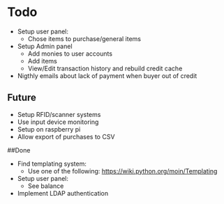 Todo
====

* Setup user panel:
  * Chose items to purchase/general items
* Setup Admin panel
  * Add monies to user accounts
  * Add items
  * View/Edit transaction history and rebuild credit cache
* Nigthly emails about lack of payment when buyer out of credit

## Future

* Setup RFID/scanner systems
* Use input device monitoring
* Setup on raspberry pi
* Allow export of purchases to CSV

##Done
* Find templating system:
  * Use one of the following: https://wiki.python.org/moin/Templating
* Setup user panel:
  * See balance
* Implement LDAP authentication
